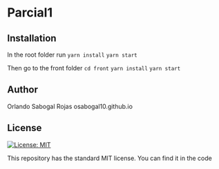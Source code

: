 # Parcial1




## Installation
In the root folder run
`yarn install`
`yarn start`

Then go to the front folder
`cd front`
`yarn install`
`yarn start`

## Author
Orlando Sabogal Rojas
osabogal10.github.io

## License
[![License: MIT](https://img.shields.io/badge/License-MIT-yellow.svg)](https://opensource.org/licenses/MIT)

This repository has the standard MIT license. You can find it in the code